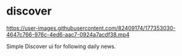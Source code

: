 # discover

https://user-images.githubusercontent.com/82409174/177353030-4647c766-976c-4ed6-aac7-0924a7acdf38.mp4

Simple Discover ui for following daily news.
